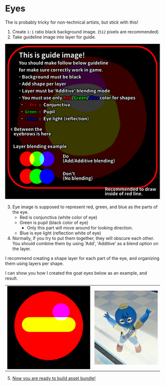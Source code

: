 # Eyes

The is probably tricky for non-technical artists, but stick with this!

1. Create `1:1` ratio black background image. (`512` pixels are recommended)
2. Take guideline image into layer for guide.

![Accessory guideline](./templates/guideline-eye.png)

3. Eye image is supposed to represent red, green, and blue as the parts of the eye.
   - Red is conjunctiva (white color of eye)
   - Green is pupil (black color of eye)
     - Only this part will move around for looking direction.
   - Blue is eye light (reflection white of eye)
4. Normally, if you try to put them together, they will obscure each other.  
   You should combine them by using 'Add', 'Additive' as a blend option on the layer.

I recommend creating a shape layer for each part of the eye, and organizing them using layers per shape.

I can show you how I created the goat eyes below as an example, and result.

<table>
    <tr>
        <td>
            <img src="./img/example-goat-eye.png" alt="Example of goat eye"/>
        </td>
        <td>
            <img src="./img/example-goat-eye-result.png" alt="Applied result"/>
        </td>
    </tr>
</table>

5. [Now you are ready to build asset bundle!](https://github.com/Creta5164/peak-more-customizations/tree/main/docs/build-asset-bundle.md)
